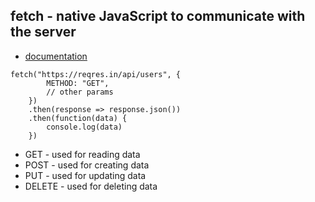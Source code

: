 ## fetch - native JavaScript to communicate with the server

* [documentation](https://developer.mozilla.org/en-US/docs/Web/API/Fetch_API/Using_Fetch)
```JS
fetch("https://reqres.in/api/users", {
        METHOD: "GET",
        // other params
    })
    .then(response => response.json())
    .then(function(data) {
        console.log(data)
    })
```

* GET - used for reading data
* POST - used for creating data
* PUT - used for updating data
* DELETE - used for deleting data


